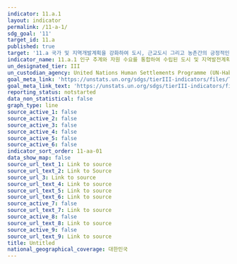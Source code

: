 ```yaml
---
indicator: 11.a.1
layout: indicator
permalink: /11-a-1/
sdg_goal: '11'
target_id: 11.a
published: true
target: '11.a 국가 및 지역개발계획을 강화하여 도시, 근교도시 그리고 농촌간의 긍정적인 경제, 사회 및 환경적 연결고리를 지원'
indicator_name: 11.a.1 인구 추계와 자원 수요를 통합하여 수립된 도시 및 지역발전계획을 이행하는 도시에 거주하는 인구의 비율 (도시크기별)
un_designated_tier: III
un_custodian_agency: United Nations Human Settlements Programme (UN-Habitat)
goal_meta_link: 'https://unstats.un.org/sdgs/tierIII-indicators/files/Tier3-11-a-01.pdf'
goal_meta_link_text: 'https://unstats.un.org/sdgs/tierIII-indicators/files/Tier3-11-a-01.pdf'
reporting_status: notstarted
data_non_statistical: false
graph_type: line
source_active_1: false
source_active_2: false
source_active_3: false
source_active_4: false
source_active_5: false
source_active_6: false
indicator_sort_order: 11-aa-01
data_show_map: false
source_url_text_1: Link to source
source_url_text_2: Link to Source
source_url_3: Link to source
source_url_text_4: Link to source
source_url_text_5: Link to source
source_url_text_6: Link to source
source_active_7: false
source_url_text_7: Link to source
source_active_8: false
source_url_text_8: Link to source
source_active_9: false
source_url_text_9: Link to source
title: Untitled
national_geographical_coverage: 대한민국
---
```

